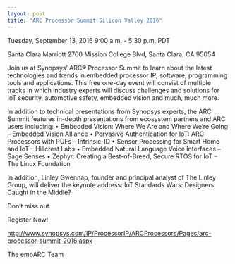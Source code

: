 ```yaml
---
layout: post
title: "ARC Processor Summit Silicon Valley 2016"
---
```


Tuesday, September 13, 2016
9:00 a.m. - 5:30 p.m. PDT

Santa Clara Marriott
2700 Mission College Blvd, Santa Clara, CA 95054

Join us at Synopsys’ ARC® Processor Summit to learn about the latest technologies and trends in embedded processor IP, software, programming tools and applications. This free one-day event will consist of multiple tracks in which industry experts will discuss challenges and solutions for IoT security, automotive safety, embedded vision and much, much more.

In addition to technical presentations from Synopsys experts, the ARC Summit features in-depth presentations from ecosystem partners and ARC users including:
•	Embedded Vision: Where We Are and Where We’re Going – Embedded Vision Alliance
•	Pervasive Authentication for IoT: ARC Processors with PUFs – Intrinsic-ID
•	Sensor Processing for Smart Home and IoT – Hillcrest Labs
•	Embedded Natural Language Voice Interfaces – Sage Senses
•	Zephyr: Creating a Best-of-Breed, Secure RTOS for IoT – The Linux Foundation

In addition, Linley Gwennap, founder and principal analyst of The Linley Group, will deliver the keynote address: IoT Standards Wars: Designers Caught in the Middle?

Don’t miss out.

Register Now!

http://www.synopsys.com/IP/ProcessorIP/ARCProcessors/Pages/arc-processor-summit-2016.aspx

The embARC Team
